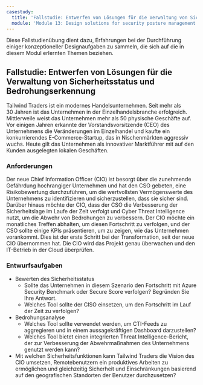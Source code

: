 ```yaml
---
casestudy:
  title: 'Fallstudie: Entwerfen von Lösungen für die Verwaltung von Sicherheitsstatus und Bedrohungserkennung'
  module: 'Module 13: Design solutions for security posture management in hybrid and multi-cloud environments'
---
```


Diese Fallstudienübung dient dazu, Erfahrungen bei der Durchführung einiger konzeptioneller Designaufgaben zu sammeln, die sich auf die in diesem Modul erlernten Themen beziehen.

## Fallstudie: Entwerfen von Lösungen für die Verwaltung von Sicherheitsstatus und Bedrohungserkennung

Tailwind Traders ist ein modernes Handelsunternehmen. Seit mehr als 30 Jahren ist das Unternehmen in der Einzelhandelsbranche erfolgreich. Mittlerweile weist das Unternehmen mehr als 50 physische Geschäfte auf. Vor einigen Jahren erkannte der Vorstandsvorsitzende (CEO) des Unternehmens die Veränderungen im Einzelhandel und kaufte ein konkurrierendes E-Commerce-Startup, das in Nischenmärkten aggressiv wuchs. Heute gilt das Unternehmen als innovativer Marktführer mit auf den Kunden ausgelegten lokalen Geschäften.

### Anforderungen

Der neue Chief Information Officer (CIO) ist besorgt über die zunehmende Gefährdung hochrangiger Unternehmen und hat den CSO gebeten, eine Risikobewertung durchzuführen, um die wertvollsten Vermögenswerte des Unternehmens zu identifizieren und sicherzustellen, dass sie sicher sind. Darüber hinaus möchte der CIO, dass der CSO die Verbesserung der Sicherheitslage im Laufe der Zeit verfolgt und Cyber Threat Intelligence nutzt, um die Abwehr von Bedrohungen zu verbessern. Der CIO möchte ein monatliches Treffen abhalten, um diesen Fortschritt zu verfolgen, und der CSO sollte einige KPIs präsentieren, um zu zeigen, wie das Unternehmen vorankommt. Dies ist der erste Schritt bei der Transformation, seit der neue CIO übernommen hat. Die CIO wird das Projekt genau überwachen und den IT-Betrieb in der Cloud überprüfen.

### Entwurfsaufgaben

* Bewerten des Sicherheitsstatus
    - Sollte das Unternehmen in diesem Szenario den Fortschritt mit Azure Security Benchmark oder Secure Score verfolgen? Begründen Sie Ihre Antwort.
    - Welches Tool sollte der CISO einsetzen, um den Fortschritt im Lauf der Zeit zu verfolgen?
* Bedrohungsanalyse
    - Welches Tool sollte verwendet werden, um CTI-Feeds zu aggregieren und in einem aussagekräftigen Dashboard darzustellen?
    - Welches Tool bietet einen integrierten Threat Intelligence-Bericht, der zur Verbesserung der Abwehrmaßnahmen des Unternehmens genutzt werden kann?
* Mit welchen Sicherheitsfunktionen kann Tailwind Traders die Vision des CIO umsetzen, Remotebenutzern ein produktives Arbeiten zu ermöglichen und gleichzeitig Sicherheit und Einschränkungen basierend auf den geografischen Standorten der Benutzer durchzusetzen?